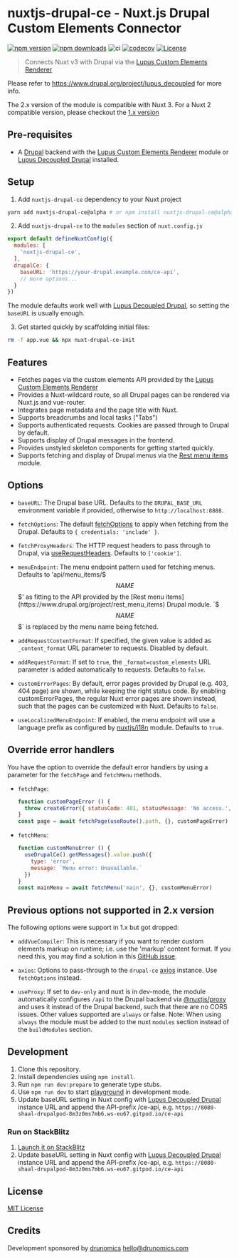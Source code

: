 # nuxtjs-drupal-ce - Nuxt.js Drupal Custom Elements Connector

[![npm version][npm-version-src]][npm-version-href]
[![npm downloads][npm-downloads-src]][npm-downloads-href]
![ci](https://github.com/drunomics/nuxt-module-drupal-ce/workflows/ci/badge.svg)
[![codecov][codecov-src]][codecov-href]
[![License][license-src]][license-href]

> Connects Nuxt v3 with Drupal via the [Lupus Custom Elements Renderer](https://www.drupal.org/project/lupus_ce_renderer) 

Please refer to https://www.drupal.org/project/lupus_decoupled for more info.

The 2.x version of the module is compatible with Nuxt 3. For a Nuxt 2 compatible version, please checkout the [1.x version](https://github.com/drunomics/nuxtjs-drupal-ce/tree/1.x)


## Pre-requisites

* A [Drupal](https://drupal.org) backend with the 
  [Lupus Custom Elements Renderer](https://www.drupal.org/project/lupus_ce_renderer) 
  module or [Lupus Decoupled Drupal](https://www.drupal.org/project/lupus_decoupled) installed. 

## Setup

1. Add `nuxtjs-drupal-ce` dependency to your Nuxt project

```bash
yarn add nuxtjs-drupal-ce@alpha # or npm install nuxtjs-drupal-ce@alpha
```

2. Add `nuxtjs-drupal-ce` to the `modules` section of `nuxt.config.js`

```js
export default defineNuxtConfig({
  modules: [
    'nuxtjs-drupal-ce',
  ],
  drupalCe: {
    baseURL: 'https://your-drupal.example.com/ce-api',
    // more options...
  }
})
```

The module defaults work well with [Lupus Decoupled Drupal](https://www.drupal.org/project/lupus_decoupled), so setting the `baseURL` is usually enough.

3. Get started quickly by scaffolding initial files:
```bash
rm -f app.vue && npx nuxt-drupal-ce-init
```


## Features

* Fetches pages via the custom elements API provided by the [Lupus Custom Elements Renderer](https://www.drupal.org/project/lupus_ce_renderer) 
* Provides a Nuxt-wildcard route, so all Drupal pages can be rendered via Nuxt.js and vue-router.
* Integrates page metadata and the page title with Nuxt.
* Supports breadcrumbs and local tasks ("Tabs")
* Supports authenticated requests. Cookies are passed through to Drupal by default.
* Supports display of Drupal messages in the frontend.
* Provides unstyled skeleton components for getting started quickly.
* Supports fetching and display of Drupal menus via the [Rest menu items](https://www.drupal.org/project/rest_menu_items) module.

## Options

- `baseURL`: The Drupal base URL. Defaults to the `DRUPAL_BASE_URL`
   environment variable if provided, otherwise to `http://localhost:8888`.

- `fetchOptions`: The default [fetchOptions](https://nuxt.com/docs/api/composables/use-fetch#params)
   to apply when fetching from the Drupal. Defaults to `{ credentials: 'include' }`.

- `fetchProxyHeaders`: The HTTP request headers to pass through to Drupal, via [useRequestHeaders](https://nuxt.com/docs/api/composables/use-request-headers#userequestheaders). Defaults to `['cookie']`.

- `menuEndpoint`: The menu endpoint pattern used for fetching menus. Defaults to 'api/menu_items/$$$NAME$$$' as fitting
  to the API provided by the [Rest menu items](https://www.drupal.org/project/rest_menu_items) Drupal module.
  `$$$NAME$$$` is replaced by the menu name being fetched.

- `addRequestContentFormat`: If specified, the given value is added as `_content_format`
  URL parameter to requests. Disabled by default.

- `addRequestFormat`: If set to `true`, the `_format=custom_elements` URL parameter
is added automatically to requests. Defaults to `false`.

- `customErrorPages`: By default, error pages provided by Drupal (e.g. 403, 404 page) are shown,
  while keeping the right status code. By enabling customErrorPages, the regular Nuxt error
  pages are shown instead, such that the pages can be customized with Nuxt. Defaults to `false`.

- `useLocalizedMenuEndpoint`: If enabled, the menu endpoint will use a language prefix as configured by [nuxtjs/i18n](https://v8.i18n.nuxtjs.org) module. Defaults to `true`.

## Override error handlers

You have the option to override the default error handlers by using a parameter for the `fetchPage` and `fetchMenu` methods.

- `fetchPage`:
  ```javascript
  function customPageError () {
    throw createError({ statusCode: 401, statusMessage: 'No access.', data: {}, fatal: true })
  }
  const page = await fetchPage(useRoute().path, {}, customPageError)
  ```

- `fetchMenu`:
  ```javascript
  function customMenuError () {
    useDrupalCe().getMessages().value.push({
      type: 'error',
      message: `Menu error: Unavailable.`
    })
  }
  const mainMenu = await fetchMenu('main', {}, customMenuError)
  ```

## Previous options not supported in 2.x version

The following options were support in 1.x but got dropped:

- `addVueCompiler`: This is necessary if you want to render custom elements markup on runtime;
  i.e. use the 'markup' content format. If you need this, you may find a solution in this
  [GitHub issue](https://github.com/nuxt/nuxt/issues/13843).

- `axios`: Options to pass-through to the `drupal-ce`
  [axios](https://github.com/nuxt-community/axios-module) instance. Use `fetchOptions` instead.

- `useProxy`: If set to `dev-only` and nuxt is in dev-mode, the module automatically
  configures `/api` to the Drupal backend via
  [@nuxtjs/proxy](https://github.com/nuxt-community/proxy-module) and uses it instead of
  the Drupal backend, such that there are no CORS issues. Other values supported are
  `always` or false.
  Note: When using `always` the module must be added to the nuxt `modules` section instead
  of the `buildModules` section.

## Development

1. Clone this repository.
2. Install dependencies using `npm install`.
3. Run `npm run dev:prepare` to generate type stubs.
4. Use `npm run dev` to start [playground](./playground) in development mode.
5. Update baseURL setting in Nuxt config with [Lupus Decoupled Drupal](https://www.drupal.org/project/lupus_decoupled) instance URL and append the API-prefix /ce-api, e.g. `https://8080-shaal-drupalpod-8m3z0ms7mb6.ws-eu67.gitpod.io/ce-api`

### Run on StackBlitz

1. [Launch it on StackBlitz](https://stackblitz.com/fork/github/drunomics/nuxtjs-drupal-ce/tree/2.x?startScript=dev:prepare,dev&file=playground/nuxt.config.ts)
2. Update baseURL setting in Nuxt config with [Lupus Decoupled Drupal](https://www.drupal.org/project/lupus_decoupled) instance URL and append the API-prefix /ce-api, e.g. `https://8080-shaal-drupalpod-8m3z0ms7mb6.ws-eu67.gitpod.io/ce-api`


## License

[MIT License](./LICENSE)

## Credits

Development sponsored by [drunomics](https://drunomics.com) <hello@drunomics.com>

<!-- Badges -->
[npm-version-src]: https://img.shields.io/npm/v/nuxtjs-drupal-ce/latest.svg
[npm-version-href]: https://npmjs.com/package/nuxtjs-drupal-ce

[npm-downloads-src]: https://img.shields.io/npm/dt/nuxtjs-drupal-ce.svg
[npm-downloads-href]: https://npmjs.com/package/nuxtjs-drupal-ce

[codecov-src]: https://codecov.io/gh/drunomics/nuxt-module-drupal-ce/branch/1.x/graph/badge.svg?token=vX3zknQWZv
[codecov-href]: https://codecov.io/gh/drunomics/nuxt-module-drupal-ce

[license-src]: https://img.shields.io/npm/l/nuxtjs-drupal-ce.svg
[license-href]: https://npmjs.com/package/nuxtjs-drupal-ce
